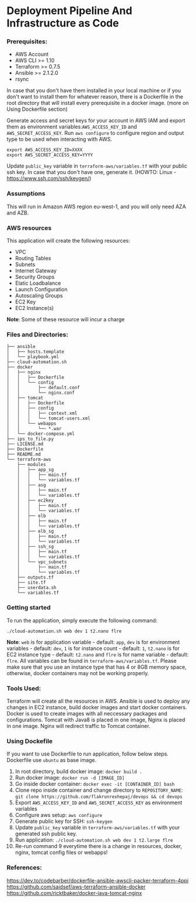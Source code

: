 # Deployment Pipeline And Infrastructure as Code

### Prerequisites:

- AWS Account
- AWS CLI >= 1.10
- Terraform >= 0.7.5
- Ansible >= 2.1.2.0
- rsync

In case that you don't have them installed in your local machine or if you don't want to install them for whatever reason, there is a Dockerfile in the root directory that will install every prerequisite in a docker image. (more on Using Dockerfile section)

Generate access and secret keys for your account in AWS IAM and export them as environment variables:`AWS_ACCESS_KEY_ID` and `AWS_SECRET_ACCESS_KEY`. Run `aws configure` to configure region and output type to be used when interacting with AWS. 

```shell
export AWS_ACCESS_KEY_ID=XXXX
export AWS_SECRET_ACCESS_KEY=YYYY
```


Update `public_key` variable in `terraform-aws/variables.tf` with your public ssh key. In case that you don't have one, generate it. (HOWTO: Linux - https://www.ssh.com/ssh/keygen/)

### Assumptions

This will run in Amazon AWS region eu-west-1, and you will only need AZA and AZB.

### AWS resources

This application will create the following resources:

 * VPC
 * Routing Tables
 * Subnets
 * Internet Gateway
 * Security Groups
 * Elatic Loadbalance
 * Launch Configuration
 * Autoscaling Groups
 * EC2 Key
 * EC2 Instance(s)

**Note**: Some of these resource will incur a charge

### Files and Directories:

```
├── ansible
│   ├── hosts.template
│   └── playbook.yml
├── cloud-automation.sh
├── docker
│   ├── nginx
│   │   ├── Dockerfile  
│   │   └── config
│   │       ├── default.conf
│   │       └── nginx.conf
│   ├── tomcat
│   │   ├── Dockerfile  
│   │   ├── config
│   │   │   ├── context.xml
│   │   │   └── tomcat-users.xml
│   │   └── webapps
│   │       └── *.war
│   └── docker-compose.yml
├── ips_to_file.py
├── LICENSE.md
├── Dockerfile
├── README.md
└── terraform-aws
    ├── modules
    │   ├── app_sg
    │   │   ├── main.tf
    │   │   └── variables.tf
    │   ├── asg
    │   │   ├── main.tf
    │   │   └── variables.tf
    │   ├── ec2key
    │   │   ├── main.tf
    │   │   └── variables.tf
    │   ├── elb
    │   │   ├── main.tf
    │   │   └── variables.tf
    │   ├── elb_sg
    │   │   ├── main.tf
    │   │   └── variables.tf
    │   ├── ssh_sg
    │   │   ├── main.tf
    │   │   └── variables.tf
    │   └── vpc_subnets
    │       ├── main.tf
    │       └── variables.tf
    ├── outputs.tf
    ├── site.tf
    ├── userdata.sh
    └── variables.tf
```
### Getting started

To run the application, simply execute the following command:
```shell
./cloud-automation.sh web dev 1 t2.nano flre
```

**Note**: `web` is for application variable - default: `app`, `dev` is for environment variables - default: `dev`, `1` is for instance count - default: `1`, `t2.nano` is for EC2 instance type - default: `t2.nano` and `flre` is for name variable - default: `flre`. All variables can be found in `terraform-aws/variables.tf`. Please make sure that you use an instance type that has 4 or 8GB memory space, otherwise, docker containers may not be working properly.

### Tools Used:

Terraform will create all the resources in AWS.
Ansible is used to deploy any changes in EC2 instance, build docker images and start docker containers.
Docker is used to create images with all neccessary packages and configurations. Tomcat with Java8 is placed in one image, Nginx is placed in one image. Nginx will redirect traffic to Tomcat container.

### Using Dockefile

If you want to use Dockerfile to run application, follow below steps. Dockerfile use `ubuntu` as base image.

1.  In root directory, build docker image: `docker build .`
2.  Run docker image: `docker run -d [IMAGE_ID]`
3.  Go inside docker container: `docker exec -it [CONTAINER_ID] bash`
4.  Clone repo inside container and change directory to `REPOSITORY_NAME`: `git clone https://github.com/flakronrexhepaj/devops && cd devops`
5.  Export `AWS_ACCESS_KEY_ID` and `AWS_SECRET_ACCESS_KEY` as environment variables
6.  Configure aws setup: `aws configure`
7.  Generate public key for SSH: `ssh-keygen`
8.  Update `public_key` variable in `terraform-aws/variables.tf` with your generated ssh public key.
9.  Run application: `./cloud-automation.sh web dev 1 t2.large flre`
10. Re-run command 9 everytime there is a change in resources, docker, nginx, tomcat config files or webapps! 


### References:

https://dev.to/codebarber/dockerfile-ansible-awscli-packer-terraform-4ppi
https://github.com/saidsef/aws-terraform-ansible-docker
https://github.com/ricktbaker/docker-java-tomcat-nginx